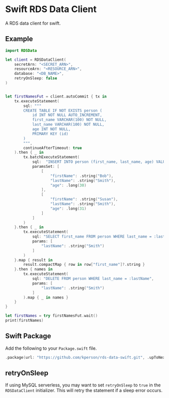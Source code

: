 # Swift RDS Data Client 

A RDS data client for swift.

## Example

```swift
import RDSData

let client = RDSDataClient(
    secretArn: "<SECRET_ARN>",
    resourceArn: "<RESOURCE_ARN>",
    database: "<DB_NAME>",
    retryOnSleep: false
)


let firstNamesFut = client.autoCommit { tx in
    tx.executeStatement(
        sql: """
        CREATE TABLE IF NOT EXISTS person (
            id INT NOT NULL AUTO_INCREMENT,
            first_name VARCHAR(100) NOT NULL,
            last_name VARCHAR(100) NOT NULL,
            age INT NOT NULL,
            PRIMARY KEY (id)
        )
        """,
        continueAfterTimeout: true
    ).then { _ in
        tx.batchExecuteStatement(
            sql:  "INSERT INTO person (first_name, last_name, age) VALUES (:firstName, :lastName, :age)",
            paramsSet: [
                [
                    "firstName": .string("Bob"),
                    "lastName": .string("Smith"),
                    "age": .long(30)
                ],
                [
                    "firstName": .string("Susan"),
                    "lastName": .string("Smith"),
                    "age": .long(31)
                ]
            ]
        )
    }.then { _ in
        tx.executeStatement(
            sql: "SELECT first_name FROM person WHERE last_name = :lastName",
            params: [
                "lastName": .string("Smith")
            ]
        )
    }.map { result in
        result.compactMap { row in row["first_name"]?.string }
    }.then { names in
        tx.executeStatement(
            sql: "DELETE FROM person WHERE last_name = :lastName",
            params: [
                "lastName": .string("Smith")
            ]
        ).map { _ in names }
    }
}

let firstNames = try firstNamesFut.wait()
print(firstNames)

```

## Swift Package
Add the following to your `Package.swift` file.
```swift
.package(url: "https://github.com/kperson/rds-data-swift.git", .upToNextMinor(from: "1.0.0"))
```

## retryOnSleep

If using MySQL serverless, you may want to set `retryOnSleep` to `true` in the `RDSDataClient` initializer.  This will retry the statement if a sleep error occurs.